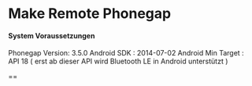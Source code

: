 Make Remote Phonegap
==
#### System Voraussetzungen
Phonegap Version: 3.5.0 
Android SDK : 2014-07-02
Android Min Target : API 18 ( erst ab dieser API wird Bluetooth LE in Android unterstützt ) 

==


